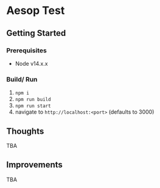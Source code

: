 # Aesop Test

## Getting Started

### Prerequisites

- Node v14.x.x

### Build/ Run

1. `npm i`
2. `npm run build`
3. `npm run start`
4. navigate to `http://localhost:<port>` (defaults to 3000)

## Thoughts

TBA

## Improvements

TBA
